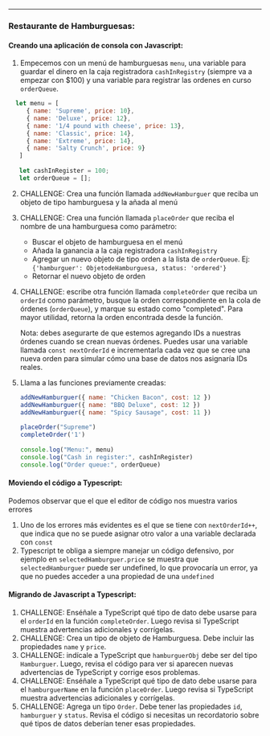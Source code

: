 ---
### Restaurante de Hamburguesas:
#### Creando una aplicación de consola con Javascript:
 1. Empecemos con un menú de hamburguesas `menu`, una variable para guardar el dinero en la caja registradora `cashInRegistry` (siempre va a empezar con $100) y una variable para registrar las ordenes en curso `orderQueue`.
   ```js
     let menu = [
        { name: 'Supreme', price: 10},
        { name: 'Deluxe', price: 12},
        { name: '1/4 pound with cheese', price: 13},
        { name: 'Classic', price: 14},
        { name: 'Extreme', price: 14},
        { name: 'Salty Crunch', price: 9}
      ]
      
      let cashInRegister = 100;
      let orderQueue = [];      
   ```
 2. CHALLENGE: Crea una función llamada `addNewHamburguer` que reciba un objeto de tipo hamburguesa y la añada al menú
 3. CHALLENGE: Crea una función llamada `placeOrder` que reciba el nombre de una hamburguesa como parámetro:
    - Buscar el objeto de hamburguesa en el menú
    - Añada la ganancia a la caja registradora `cashInRegistry`
    - Agregar un nuevo objeto de tipo orden a la lista de   `orderQueue`. Ej: `{'hamburguer': ObjetodeHamburguesa, status: 'ordered'}`
    - Retornar el nuevo objeto de orden
 4. CHALLENGE: escribe otra función llamada `completeOrder` que reciba un `orderId` como parámetro,
    busque la orden correspondiente en la cola de órdenes (`orderQueue`), y marque su estado como "completed".
    Para mayor utilidad, retorna la orden encontrada desde la función.

    Nota: debes asegurarte de que estemos agregando IDs a nuestras órdenes cuando se crean nuevas órdenes.
    Puedes usar una variable llamada `const nextOrderId` e incrementarla cada vez que se cree una nueva orden
    para simular cómo una base de datos nos asignaría IDs reales.
 5. Llama a las funciones previamente creadas:
     ```js
     addNewHamburguer({ name: "Chicken Bacon", cost: 12 })
     addNewHamburguer({ name: "BBQ Deluxe", cost: 12 })
     addNewHamburguer({ name: "Spicy Sausage", cost: 11 })
      
     placeOrder("Supreme")
     completeOrder('1')
      
     console.log("Menu:", menu)
     console.log("Cash in register:", cashInRegister)
     console.log("Order queue:", orderQueue) 
     ```
#### Moviendo el código a Typescript:
Podemos observar que el que el editor de código nos muestra varios errores
1. Uno de los errores más evidentes es el que se tiene con ```nextOrderId++```, que indica que no se puede asignar otro valor a una variable declarada con ```const```
2. Typescript te obliga a siempre manejar un código defensivo, por ejemplo en ```selectedHamburguer.price``` se muestra que ```selectedHamburguer``` puede ser undefined, lo que provocaría un error, ya que no puedes acceder a una propiedad de una ```undefined```

#### Migrando de Javascript a Typescript:
1. CHALLENGE: Enséñale a TypeScript qué tipo de dato debe usarse para el `orderId` en la función `completeOrder`. Luego revisa si TypeScript muestra advertencias adicionales y corrígelas.
2. CHALLENGE: Crea un tipo de objeto de Hamburguesa. Debe incluir las propiedades `name` y `price`.
3. CHALLENGE: indícale a TypeScript que ```hamburguerObj``` debe ser del tipo ```Hamburguer```. Luego, revisa el código para ver si aparecen nuevas advertencias de TypeScript y corrige esos problemas.
4. CHALLENGE: Enséñale a TypeScript qué tipo de dato debe usarse para el `hamburguerName` en la función `placeOrder`. Luego revisa si TypeScript muestra advertencias adicionales y corrígelas.
5. CHALLENGE: Agrega un tipo `Order`. Debe tener las propiedades `id`, `hamburguer` y `status`. Revisa el código si necesitas un recordatorio sobre qué tipos de datos deberían tener esas propiedades.
